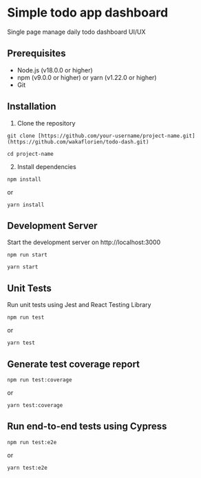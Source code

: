 # Simple todo app dashboard

Single page manage daily todo dashboard UI/UX

## **Prerequisites**

- Node.js (v18.0.0 or higher)
- npm (v9.0.0 or higher) or yarn (v1.22.0 or higher)
- Git

## **Installation**

1. Clone the repository

`git clone [https://github.com/your-username/project-name.git](https://github.com/wakaflorien/todo-dash.git)`

`cd project-name`


2. Install dependencies

`npm install`

or

`yarn install`

## **Development Server**

Start the development server on http://localhost:3000

`npm run start`

`yarn start`

## **Unit Tests**

Run unit tests using Jest and React Testing Library

`npm run test`

or

`yarn test`

## **Generate test coverage report**

`npm run test:coverage`

or

`yarn test:coverage`

## **Run end-to-end tests using Cypress**

`npm run test:e2e`

or

`yarn test:e2e`
